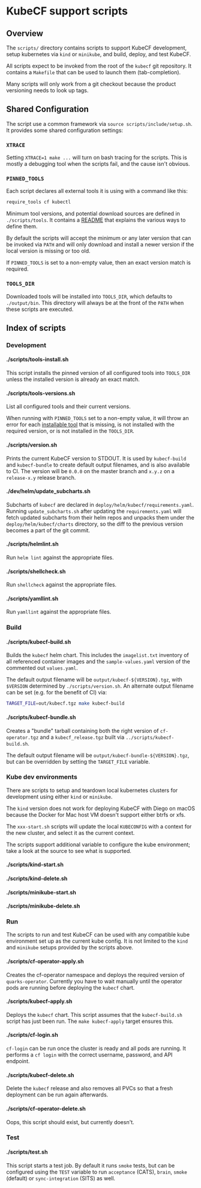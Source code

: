 # KubeCF support scripts

## Overview

The `scripts/` directory contains scripts to support KubeCF development, setup
kubernetes via `kind` or `minikube`, and build, deploy, and test KubeCF.

All scripts expect to be invoked from the root of the `kubecf` git repository.
It contains a `Makefile` that can be used to launch them (tab-completion).

Many scripts will only work from a git checkout because the product versioning
needs to look up tags.

## Shared Configuration

The script use a common framework via `source scripts/include/setup.sh`. It
provides some shared configuration settings:

### `XTRACE`

Setting `XTRACE=1 make ...` will turn on bash tracing for the scripts. This
is mostly a debugging tool when the scripts fail, and the cause isn't obvious.

### `PINNED_TOOLS`

Each script declares all external tools it is using with a command like this:

```bash
require_tools cf kubectl
```

Minimum tool versions, and potential download sources are defined in `./scripts/tools`.
It contains a [README](tools/README.md) that explains the various ways to
define them.

By default the scripts will accept the minimum or any later version that
can be invoked via `PATH` and will only download and install a newer version
if the local version is missing or too old.

If `PINNED_TOOLS` is set to a non-empty value, then an exact version match is
required.

### `TOOLS_DIR`

Downloaded tools will be installed into `TOOLS_DIR`, which defaults to
`./output/bin`. This directory will always be at the front of the `PATH`
when these scripts are executed.

## Index of scripts


### Development

#### ./scripts/tools-install.sh

This script installs the pinned version of all configured tools into `TOOLS_DIR`
unless the installed version is already an exact match.

#### ./scripts/tools-versions.sh

List all configured tools and their current versions.

When running with `PINNED_TOOLS` set to a non-empty value, it will throw an
error for each [installable tool](tools/README.md#installable_tools) that
is missing, is not installed with the required version, or is not installed
in the `TOOLS_DIR`.

#### ./scripts/version.sh

Prints the current KubeCF version to STDOUT. It is used by `kubecf-build` and
`kubecf-bundle` to create default output filenames, and is also available to
CI. The version will be `0.0.0` on the master branch and `x.y.z` on a
`release-x.y` release branch.

#### ./dev/helm/update_subcharts.sh

Subcharts of `kubecf` are declared in `deploy/helm/kubecf/requirements.yaml`.
Running `update_subcharts.sh` after updating the `requirements.yaml` will
fetch updated subcharts from their helm repos and unpacks them under the
`deploy/helm/kubecf/charts` directory, so the diff to the previous version
becomes a part of the git commit.

#### ./scripts/helmlint.sh

Run `helm lint` against the appropriate files.

#### ./scripts/shellcheck.sh

Run `shellcheck` against the appropriate files.

#### ./scripts/yamllint.sh

Run `yamllint` against the appropriate files.


### Build

#### ./scripts/kubecf-build.sh

Builds the `kubecf` helm chart. This includes the `imagelist.txt` inventory of
all referenced container images and the `sample-values.yaml` version of the
commented out `values.yaml`.

The default output filename will be `output/kubecf-${VERSION}.tgz`, with `$VERSION`
determined by `./scripts/version.sh`. An alternate output filename can be set (e.g.
for the benefit of CI) via:

```bash
TARGET_FILE=out/kubecf.tgz make kubecf-build
```

#### ./scripts/kubecf-bundle.sh

Creates a "bundle" tarball containing both the right version of `cf-operator.tgz`
and a `kubecf_release.tgz` built via `../scripts/kubecf-build.sh`.

The default output filename will be `output/kubecf-bundle-${VERSION}.tgz`, but
can be overridden by setting the `TARGET_FILE` variable.

### Kube dev environments

There are scripts to setup and teardown local kubernetes clusters for
development using either `kind` or `minikube`.

The `kind` version does not work for deploying KubeCF with Diego on macOS
because the Docker for Mac host VM doesn't support either btrfs or xfs.

The `xxx-start.sh` scripts will update the local `KUBECONFIG` with a context for
the new cluster, and select it as the current context.

The scripts support additional variable to configure the kube environment; take
a look at the source to see what is supported.

#### ./scripts/kind-start.sh

#### ./scripts/kind-delete.sh

#### ./scripts/minikube-start.sh

#### ./scripts/minikube-delete.sh


### Run

The scripts to run and test KubeCF can be used with any compatible kube
environment set up as the current kube config. It is not limited to the `kind`
and `minikube` setups provided by the scripts above.

#### ./scripts/cf-operator-apply.sh

Creates the cf-operator namespace and deploys the required version of
`quarks-operator`. Currently you have to wait manually until the operator pods
are running before deploying the `kubecf` chart.

#### ./scripts/kubecf-apply.sh

Deploys the `kubecf` chart. This script assumes that the `kubecf-build.sh`
script has just been run. The `make kubecf-apply` target ensures this.

#### ./scripts/cf-login.sh

`cf-login` can be run once the cluster is ready and all pods are running.  It
performs a `cf login` with the correct username, password, and API endpoint.

#### ./scripts/kubecf-delete.sh

Delete the `kubecf` release and also removes all PVCs so that a fresh deployment
can be run again afterwards.

#### ./scripts/cf-operator-delete.sh

Oops, this script should exist, but currently doesn't.

### Test

#### ./scripts/test.sh

This script starts a test job. By default it runs `smoke` tests, but can be
configured using the `TEST` variable to run `acceptance` (CATS), `brain`,
`smoke` (default) or `sync-integration` (SITS) as well.
